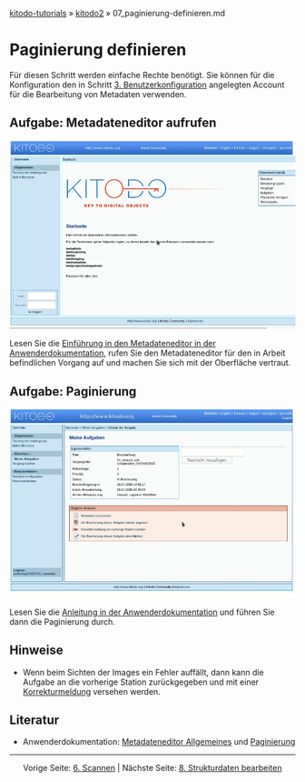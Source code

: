 [kitodo-tutorials](../README.md) » [kitodo2](README.md) » 07_paginierung-definieren.md

# Paginierung definieren

Für diesen Schritt werden einfache Rechte benötigt. Sie können für die Konfiguration den in Schritt [3. Benutzerkonfiguration](03_benutzerkonfiguration.md) angelegten Account für die Bearbeitung von Metadaten verwenden.

## Aufgabe: Metadateneditor aufrufen

![Video Metadateneditor aufrufen](gif/07_metadateneditor-aufrufen.gif)

Lesen Sie die [Einführung in den Metadateneditor in der Anwenderdokumentation](https://github.com/kitodo/kitodo-production/wiki/Metadateneditor---Allgemeines), rufen Sie den Metadateneditor für den in Arbeit befindlichen Vorgang auf und machen Sie sich mit der Oberfläche vertraut.

## Aufgabe: Paginierung

![Video Paginierung](gif/07_paginierung.gif)

Lesen Sie die [Anleitung in der Anwenderdokumentation](https://github.com/kitodo/kitodo-production/wiki/Paginieren) und führen Sie dann die Paginierung durch.

## Hinweise

* Wenn beim Sichten der Images ein Fehler auffällt, dann kann die Aufgabe an die vorherige Station zurückgegeben und mit einer [Korrekturmeldung](https://github.com/kitodo/kitodo-production/wiki/Korrekturmeldungen) versehen werden.

## Literatur

* Anwenderdokumentation: [Metadateneditor Allgemeines](https://github.com/kitodo/kitodo-production/wiki/Metadateneditor---Allgemeines) und [Paginierung](https://github.com/kitodo/kitodo-production/wiki/Paginieren)




------

<p align="center">Vorige Seite: <a href="06_scannen.md">6. Scannen</a> | Nächste Seite: <a href="08_strukturdaten-bearbeiten.md">8. Strukturdaten bearbeiten</a></p>
